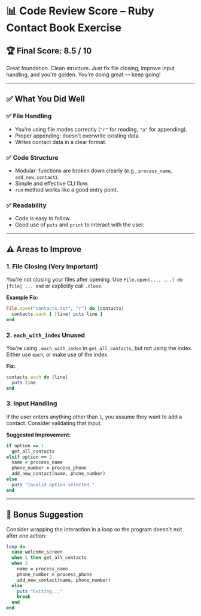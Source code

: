# 📊 Code Review Score – Ruby Contact Book Exercise

## 🏆 Final Score: **8.5 / 10**

Great foundation. Clean structure. Just fix file closing, improve input handling, and you're golden. You’re doing great — keep going!

---

## ✅ What You Did Well

### ✅ File Handling
- You're using file modes correctly (`"r"` for reading, `"a"` for appending).
- Proper appending: doesn't overwrite existing data.
- Writes contact data in a clear format.

### ✅ Code Structure
- Modular: functions are broken down clearly (e.g., `process_name`, `add_new_contact`).
- Simple and effective CLI flow.
- `run` method works like a good entry point.

### ✅ Readability
- Code is easy to follow.
- Good use of `puts` and `print` to interact with the user.

---

## ⚠️ Areas to Improve

### 1. File Closing (Very Important)
You're not closing your files after opening. Use `File.open(..., ...) do |file| ... end` or explicitly call `.close`.

**Example Fix:**
```ruby
File.open("contacts.txt", "r") do |contacts|
  contacts.each { |line| puts line }
end
```

### 2. `each_with_index` Unused
You're using `.each_with_index` in `get_all_contacts`, but not using the index. Either use `each`, or make use of the index.

**Fix:**
```ruby
contacts.each do |line|
  puts line
end
```

### 3. Input Handling
If the user enters anything other than `1`, you assume they want to add a contact. Consider validating that input.

**Suggested Improvement:**
```ruby
if option == 1
  get_all_contacts
elsif option == 2
  name = process_name
  phone_number = process_phone
  add_new_contact(name, phone_number)
else
  puts "Invalid option selected."
end
```

---

## 🏁 Bonus Suggestion
Consider wrapping the interaction in a loop so the program doesn't exit after one action:

```ruby
loop do
  case welcome_screen
  when 1 then get_all_contacts
  when 2
    name = process_name
    phone_number = process_phone
    add_new_contact(name, phone_number)
  else
    puts "Exiting..."
    break
  end
end
```
